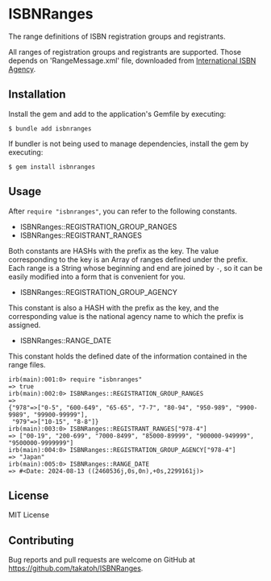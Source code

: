 # ISBNRanges

The range definitions of ISBN registration groups and registrants.

All ranges of registration groups and registrants are supported.
Those depends on 'RangeMessage.xml' file, downloaded from [International ISBN Agency](https://www.isbn-international.org/range_file_generation).

## Installation

Install the gem and add to the application's Gemfile by executing:

    $ bundle add isbnranges

If bundler is not being used to manage dependencies, install the gem by executing:

    $ gem install isbnranges

## Usage

After `require "isbnranges"`, you can refer to the following constants.

- ISBNRanges::REGISTRATION_GROUP_RANGES
- ISBNRanges::REGISTRANT_RANGES

Both constants are HASHs with the prefix as the key. The value corresponding to the key is an Array of ranges defined under the prefix. Each range is a String whose beginning and end are joined by `-`, so it can be easily modified into a form that is convenient for you.

- ISBNRanges::REGISTRATION_GROUP_AGENCY

This constant is also a HASH with the prefix as the key, and the corresponding value is the national agency name to which the prefix is assigned.

- ISBNRanges::RANGE_DATE

This constant holds the defined date of the information contained in the range files.

    irb(main):001:0> require "isbnranges"
    => true
    irb(main):002:0> ISBNRanges::REGISTRATION_GROUP_RANGES
    =>
    {"978"=>["0-5", "600-649", "65-65", "7-7", "80-94", "950-989", "9900-9989", "99900-99999"],
     "979"=>["10-15", "8-8"]}
    irb(main):003:0> ISBNRanges::REGISTRANT_RANGES["978-4"]
    => ["00-19", "200-699", "7000-8499", "85000-89999", "900000-949999", "9500000-9999999"]
    irb(main):004:0> ISBNRanges::REGISTRATION_GROUP_AGENCY["978-4"]
    => "Japan"
    irb(main):005:0> ISBNRanges::RANGE_DATE
    => #<Date: 2024-08-13 ((2460536j,0s,0n),+0s,2299161j)>

## License

MIT License

## Contributing

Bug reports and pull requests are welcome on GitHub at https://github.com/takatoh/ISBNRanges.
